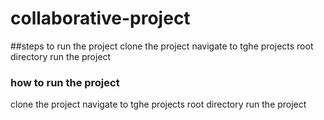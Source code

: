 # collaborative-project
##steps  to run the project
clone the project
navigate to tghe projects root directory
run the project
### how to run the project 
clone the project
navigate to tghe projects root directory
run the project
